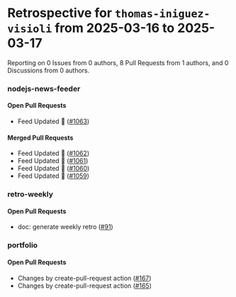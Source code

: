 # Retrospective for `thomas-iniguez-visioli` from 2025-03-16 to 2025-03-17

Reporting on 0 Issues from 0 authors, 8 Pull Requests from 1 authors, and 0 Discussions from 0 authors.


### nodejs-news-feeder

#### Open Pull Requests

- Feed Updated 🍿 ([#1063](https://github.com/thomas-iniguez-visioli/nodejs-news-feeder/pull/1063))

#### Merged Pull Requests

- Feed Updated 🍿 ([#1062](https://github.com/thomas-iniguez-visioli/nodejs-news-feeder/pull/1062))
- Feed Updated 🍿 ([#1061](https://github.com/thomas-iniguez-visioli/nodejs-news-feeder/pull/1061))
- Feed Updated 🍿 ([#1060](https://github.com/thomas-iniguez-visioli/nodejs-news-feeder/pull/1060))
- Feed Updated 🍿 ([#1059](https://github.com/thomas-iniguez-visioli/nodejs-news-feeder/pull/1059))

### retro-weekly

#### Open Pull Requests

- doc: generate weekly retro ([#91](https://github.com/thomas-iniguez-visioli/retro-weekly/pull/91))

### portfolio

#### Open Pull Requests

- Changes by create-pull-request action ([#167](https://github.com/thomas-iniguez-visioli/portfolio/pull/167))
- Changes by create-pull-request action ([#165](https://github.com/thomas-iniguez-visioli/portfolio/pull/165))